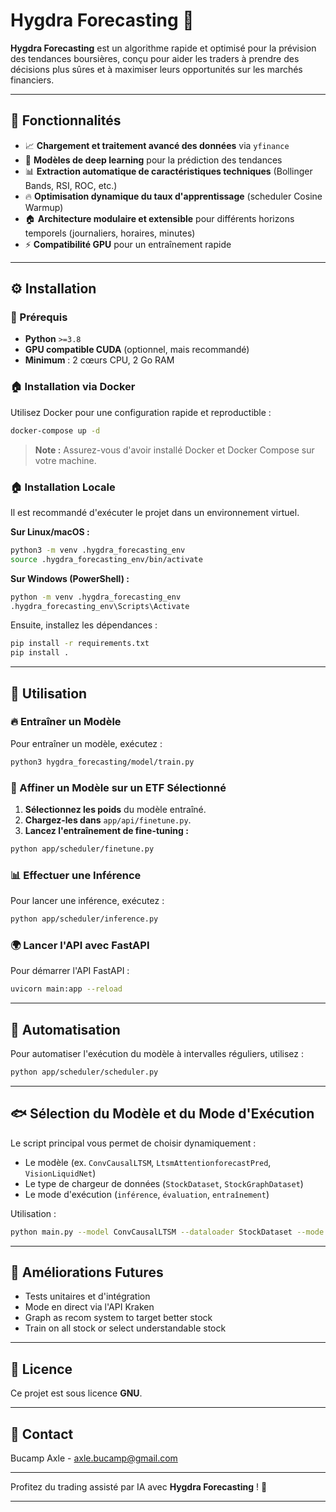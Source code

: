 # Hygdra Forecasting 🚀

**Hygdra Forecasting** est un algorithme rapide et optimisé pour la prévision des tendances boursières, conçu pour aider les traders à prendre des décisions plus sûres et à maximiser leurs opportunités sur les marchés financiers.

---

## 📌 Fonctionnalités

- 📈 **Chargement et traitement avancé des données** via `yfinance`
- 🧠 **Modèles de deep learning** pour la prédiction des tendances
- 📊 **Extraction automatique de caractéristiques techniques** (Bollinger Bands, RSI, ROC, etc.)
- 🔥 **Optimisation dynamique du taux d'apprentissage** (scheduler Cosine Warmup)
- 🏠 **Architecture modulaire et extensible** pour différents horizons temporels (journaliers, horaires, minutes)
- ⚡ **Compatibilité GPU** pour un entraînement rapide

---

## ⚙️ Installation

### 👋 Prérequis

- **Python** `>=3.8`
- **GPU compatible CUDA** (optionnel, mais recommandé)
- **Minimum** : 2 cœurs CPU, 2 Go RAM

### 🏠 Installation via Docker

Utilisez Docker pour une configuration rapide et reproductible :

```bash
docker-compose up -d
```

> **Note :** Assurez-vous d'avoir installé Docker et Docker Compose sur votre machine.

### 🏠 Installation Locale

Il est recommandé d'exécuter le projet dans un environnement virtuel.

**Sur Linux/macOS :**

```bash
python3 -m venv .hygdra_forecasting_env
source .hygdra_forecasting_env/bin/activate
```

**Sur Windows (PowerShell) :**

```bash
python -m venv .hygdra_forecasting_env
.hygdra_forecasting_env\Scripts\Activate
```

Ensuite, installez les dépendances :

```bash
pip install -r requirements.txt
pip install .
```

---

## 🚀 Utilisation

### 🔥 Entraîner un Modèle

Pour entraîner un modèle, exécutez :

```bash
python3 hygdra_forecasting/model/train.py
```

### 🎯 Affiner un Modèle sur un ETF Sélectionné

1. **Sélectionnez les poids** du modèle entraîné.
2. **Chargez-les dans** `app/api/finetune.py`.
3. **Lancez l'entraînement de fine-tuning :**

```bash
python app/scheduler/finetune.py
```

### 📊 Effectuer une Inférence

Pour lancer une inférence, exécutez :

```bash
python app/scheduler/inference.py
```

### 🌍 Lancer l'API avec FastAPI

Pour démarrer l'API FastAPI :

```bash
uvicorn main:app --reload
```

---

## 🤖 Automatisation

Pour automatiser l'exécution du modèle à intervalles réguliers, utilisez :

```bash
python app/scheduler/scheduler.py
```

---

## 🐟 Sélection du Modèle et du Mode d'Exécution

Le script principal vous permet de choisir dynamiquement :

- Le modèle (ex. `ConvCausalLTSM`, `LtsmAttentionforecastPred`, `VisionLiquidNet`)
- Le type de chargeur de données (`StockDataset`, `StockGraphDataset`)
- Le mode d'exécution (`inférence`, `évaluation`, `entraînement`)

Utilisation :

```bash
python main.py --model ConvCausalLTSM --dataloader StockDataset --mode inference
```

---

## 🌟 Améliorations Futures

- Tests unitaires et d'intégration
- Mode en direct via l'API Kraken
- Graph as recom system to target better stock
- Train on all stock or select understandable stock

---

## 📄 Licence

Ce projet est sous licence **GNU**.

---

## 📧 Contact

Bucamp Axle - [axle.bucamp@gmail.com](mailto:axle.bucamp@gmail.com)

---

Profitez du trading assisté par IA avec **Hygdra Forecasting** ! 🚀

---